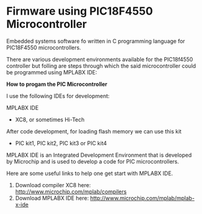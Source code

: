 Firmware using PIC18F4550 Microcontroller
========================================

Embedded systems software fo written in C programming language for PIC18F4550 microcontrollers.

There are various development environments available for the PIC18f4550 controller but folling are steps through which the said microcontroller could be programmed using MPLABX IDE:

**How to progam the PIC Microcontroller**

I use the following IDEs for development:

MPLABX IDE

  - XC8, or sometimes Hi-Tech

After code development, for loading flash memory we can use this kit

  - PIC kit1, PIC kit2, PIC kit3 or PIC kit4

MPLABX IDE is an Integrated Development Environment that is developed by Microchip and is used to develop a code for PIC microcontrollers.

Here are some useful links to help one get start with MPLABX IDE.

  1. Download compiler XC8 here: http://www.microchip.com/mplab/compilers
  2. Download MPLABX IDE here: http://www.microchip.com/mplab/mplab-x-ide

